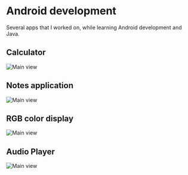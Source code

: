 # Android development

Several apps that I worked on, while learning Android development and Java.

## Calculator

![Main view](Calculator/screenshots/main.png "Main activity")

## Notes application

![Main view](Notes/screenshots/main.png "Main activity")

## RGB color display

![Main view](ColorDisplayRGB/screenshots/main.png "Main activity")

## Audio Player

![Main view](AudioPlayer/screenshots/player.png "Main activity")
